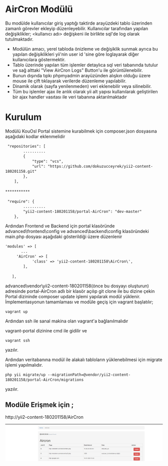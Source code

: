 # AirCron Modülü

Bu modülde kullanıcılar giriş yaptığı taktirde arayüzdeki tablo üzerinden zamanlı görevler ekleyip düzenleyebilir. Kullanıcılar tarafından yapılan değişiklikler; <kullanıcı adı> değişkeni ile birlikte sql'de log olarak tutulmaktadır.


- Modülün amacı, yerel tabloda önizleme ve değişiklik sunmak ayrıca bu yapılan değişiklikleri yii'nin user id 'sine göre loglayarak diğer kullanıcılara göstermektir.
- Tablo üzerinde yapılan tüm işlemler detaylıca sql veri tabanında tutulur ve sağ alttaki  "View AirCron Logs" Button'u ile görüntülenebilir.
- Bunun dışında tıpkı phpmyadmin arayüzünden alışkın olduğu üzere mouse ile çift tıklayarak verilerde düzenleme yapılabilir.
- Dinamik olarak (sayfa yenilenmeden) veri eklenebilir veya silinebilir. 
- Tüm bu işlemler ajax ile anlık olarak yii alt yapısı kullanılarak geliştirilen bir ajax handler vasıtası ile veri tabanına aktarılmaktadır

# Kurulum

Modülü KouOsl Portal sistemine kurabilmek için composer.json dosyasına aşağıdaki kodlar eklenmelidir


```
 "repositories": [
        ..........
        {
            "type": "vcs",
            "url": "https://github.com/dokuzucceyrek/yii2-content-180201158.git"
        },
    ],
    
***********

 "require": {
        ..........
        "yii2-content-180201158/portal-AirCron": "dev-master"
    }, 
 ```
    
    
Ardından Frontend ve Backend için portal klasöründe  advanced\frontend\config ve advanced\backend\config klasöründeki main.php dosyası aşağıdaki gösterildiği üzere düzenlenir


```
'modules' => [
       ...
     'AirCron' => [
            'class' => 'yii2-content-180201158\AirCron\',
        ],

   ],

 ```

advanced\vendor\yii2-content-180201158(önce bu dosyayı oluşturun) adresinde portal-AirCron adlı bir klasör açılıp git clone ile bu dizine çekin
Portal dizininde composer update işlemi yapılarak modül yüklenir.
İmplementasyonun tamamlaması ve modüle geçiş için vagrant başlatılır;

```
vagrant up
```

Ardından ssh ile sanal makina olan vagrant'a bağlanılmalıdır

vagrant-portal dizinine cmd ile gidilir ve

```
vagrant ssh
```

yazılır.

Ardından veritabanına modül ile alakalı tabloların yüklenebilmesi için migrate işlemi yapılmalıdır.

```
php yii migrate/up --migrationPath=@vendor/yii2-content-180201158/portal-AirCron/migrations  
```
yazılır.

## Modüle Erişmek için ;

http://yii2-content-180201158/AirCron

![](modul1.png)

